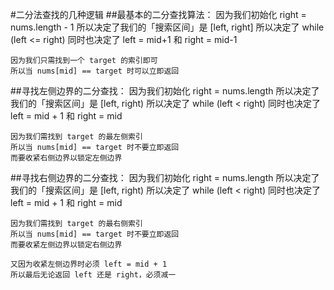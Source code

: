 #二分法查找的几种逻辑
##最基本的二分查找算法：
    因为我们初始化 right = nums.length - 1
    所以决定了我们的「搜索区间」是 [left, right]
    所以决定了 while (left <= right)
    同时也决定了 left = mid+1 和 right = mid-1
    
    因为我们只需找到一个 target 的索引即可
    所以当 nums[mid] == target 时可以立即返回

##寻找左侧边界的二分查找：
    因为我们初始化 right = nums.length
    所以决定了我们的「搜索区间」是 [left, right)
    所以决定了 while (left < right)
    同时也决定了 left = mid + 1 和 right = mid
    
    因为我们需找到 target 的最左侧索引
    所以当 nums[mid] == target 时不要立即返回
    而要收紧右侧边界以锁定左侧边界

##寻找右侧边界的二分查找：
    因为我们初始化 right = nums.length
    所以决定了我们的「搜索区间」是 [left, right)
    所以决定了 while (left < right)
    同时也决定了 left = mid + 1 和 right = mid
    
    因为我们需找到 target 的最右侧索引
    所以当 nums[mid] == target 时不要立即返回
    而要收紧左侧边界以锁定右侧边界
    
    又因为收紧左侧边界时必须 left = mid + 1
    所以最后无论返回 left 还是 right，必须减一